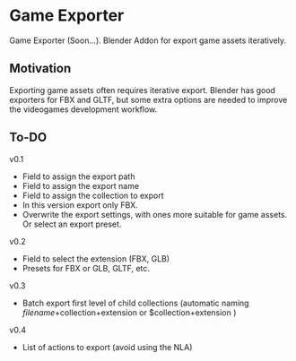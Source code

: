 # Game Exporter
Game Exporter (Soon...). Blender Addon for export game assets iteratively.

## Motivation
Exporting game assets often requires iterative export. Blender has good exporters for FBX and GLTF, but some extra options are needed to improve the videogames development workflow.

## To-DO
v0.1
- Field to assign the export path
- Field to assign the export name
- Field to assign the collection to export
- In this version export only FBX.
- Overwrite the export settings, with ones more suitable for game assets. Or select an export preset.

v0.2
- Field to select the extension (FBX, GLB)
- Presets for FBX or GLB, GLTF, etc.

v0.3
- Batch export first level of child collections (automatic naming $filename+$collection+extension or $collection+extension )

v0.4
- List of actions to export (avoid using the NLA) 
